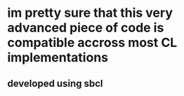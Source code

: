 # im pretty sure that this very advanced piece of code is compatible accross most CL implementations
## developed using sbcl
